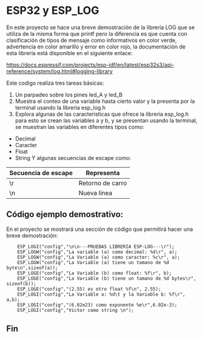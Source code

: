# ESP32 y ESP_LOG

En este proyecto se hace una breve demostración de la librería LOG que se utiliza de la misma forma que printf pero la diferencia es que cuenta con clasificación de tipos de mensaje como informativos en color verde, advertencia en color amarillo y error en color rojo, la documentación de esta librería está disponible en el siguiente enlace:

https://docs.espressif.com/projects/esp-idf/en/latest/esp32s3/api-reference/system/log.html#logging-library

Este codigo realiza tres tareas básicas:

1.  Un parpadeo sobre los pines led_A y led_B
2.  Muestra el conteo de una variable hasta cierto valor y la presenta por la terminal usando la libreria esp_log.h
3.  Explora algunas de las caracteristicas que ofrece la libreria esp_log.h para esto se crean las variables a y b, y se presentan usando la terminal, se muestran las variables en diferentes tipos como:

- Decimal
- Caracter
- Float
- String
  Y algunas secuencias de escape como:

| Secuencia de escape | Representa       |
| ------------------- | ---------------- |
| \r                  | Retorno de carro |
| \n                  | Nueva línea      |

## Código ejemplo demostrativo:

En el proyecto se mostrará una sección de código que permitirá hacer una breve demostración:

```
    ESP_LOGI("config","\n\n---PRUEBAS LIBRERIA ESP-LOG---\r");
    ESP_LOGW("config","La variable (a) como decimal: %d\r", a);
    ESP_LOGW("config","La Variable (a) como caracter: %c\r", a);
    ESP_LOGW("config","La Variable (a) tiene un tamano de %d byte\n",sizeof(a));
    ESP_LOGE("config","La Variable (b) como float: %f\r", b);
    ESP_LOGE("config","La Variable (b) tiene un tamano de %d bytes\r", sizeof(b));
    ESP_LOGE("config","(2.55) es otro float %f\n", 2.55);
    ESP_LOGI("config","La Variable a: %d\t y la Variable b: %f\r", a,b);
    ESP_LOGI("config","(6.02e23) como exponente %e\r",6.02e-3);
    ESP_LOGI("config","Victor como string \n");
```

## Fin
